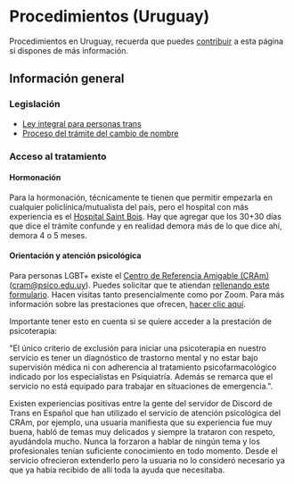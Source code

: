 # Procedimientos (Uruguay)

Procedimientos en Uruguay, recuerda que puedes [contribuir](contribuir.md) a esta página si dispones de más información.

## Información general

### Legislación

* [Ley integral para personas trans](https://www.impo.com.uy/bases/leyes/19684-2018)
* [Proceso del trámite del cambio de nombre](https://www.gub.uy/ministerio-desarrollo-social/comunicacion/publicaciones/identidad-genero-cambio-nombre)

### Acceso al tratamiento

#### Hormonación

Para la hormonación, técnicamente te tienen que permitir empezarla en cualquier policlínica/mutualista del país, pero el hospital con más experiencia es el [Hospital Saint Bois](http://www.saintbois.com.uy/). Hay que agregar que los 30+30 días que dice el trámite confunde y en realidad demora más de lo que dice ahí, demora 4 o 5 meses.

#### Orientación y atención psicológica

Para personas LGBT+ existe el [Centro de Referencia Amigable (CRAm)](https://cram.psico.edu.uy/cram/%C2%BFqu%C3%A9-es-el-cram) ([cram@psico.edu.uy](mailto:cram@psico.edu.uy)). Puedes solicitar que te atiendan [rellenando este formulario](https://cram.psico.edu.uy/formulario-de-solicitud-de-prestaci%C3%B3n). Hacen visitas tanto presencialmente como por Zoom. Para más información sobre las prestaciones que ofrecen, [hacer clic aquí](https://cram.psico.edu.uy/prestaciones).

Importante tener esto en cuenta si se quiere acceder a la prestación de psicoterapia:

"El único criterio de exclusión para iniciar una psicoterapia en nuestro servicio es tener un diagnóstico de trastorno mental y no estar bajo supervisión médica ni con adherencia al tratamiento psicofarmacológico indicado por los especialistas en Psiquiatría. Además se remarca que el servicio no está equipado para trabajar en situaciones de emergencia.".

Existen experiencias positivas entre la gente del servidor de Discord de Trans en Español que han utilizado el servicio de atención psicológica del CRAm, por ejemplo, una usuaria manifiesta que su experiencia fue muy buena, habló de temas muy delicados y siempre la trataron con respeto, ayudándola mucho. Nunca la forzaron a hablar de ningún tema y los profesionales tenían suficiente conocimiento en todo momento. Desde el servicio ofrecieron extenderlo pero la usuaria no lo consideró necesario ya que ya había recibido de allí toda la ayuda que necesitaba. 